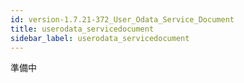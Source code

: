 ```yaml
---
id: version-1.7.21-372_User_Odata_Service_Document
title: userodata_servicedocument
sidebar_label: userodata_servicedocument
---
```



準備中 


